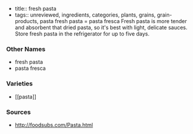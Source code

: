 - title:: fresh pasta
- tags:: unreviewed, ingredients, categories, plants, grains, grain-products, pasta
fresh pasta = pasta fresca Fresh pasta is more tender and absorbent that dried pasta, so it's best with light, delicate sauces. Store fresh pasta in the refrigerator for up to five days.

### Other Names

* fresh pasta
* pasta fresca

### Varieties

* [[pasta]]

### Sources
* http://foodsubs.com/Pasta.html
